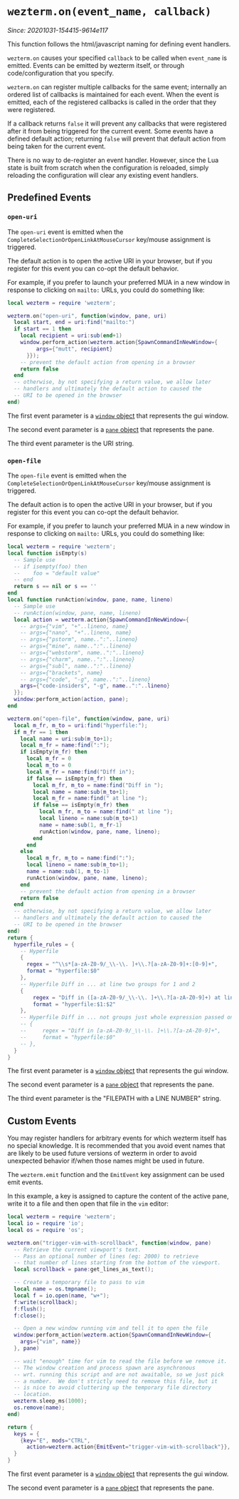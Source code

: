 # `wezterm.on(event_name, callback)`

*Since: 20201031-154415-9614e117*

This function follows the html/javascript naming for defining event handlers.

`wezterm.on` causes your specified `callback` to be called when `event_name`
is emitted.  Events can be emitted by wezterm itself, or through code/configuration
that you specify.

`wezterm.on` can register multiple callbacks for the same event; internally
an ordered list of callbacks is maintained for each event.  When the event
is emitted, each of the registered callbacks is called in the order that
they were registered.

If a callback returns `false` it will prevent any callbacks that were registered
after it from being triggered for the current event.  Some events have
a defined default action; returning `false` will prevent that default action
from being taken for the current event.

There is no way to de-register an event handler.  However, since the Lua
state is built from scratch when the configuration is reloaded, simply
reloading the configuration will clear any existing event handlers.

## Predefined Events

### `open-uri`

The `open-uri` event is emitted when the `CompleteSelectionOrOpenLinkAtMouseCursor`
key/mouse assignment is triggered.

The default action is to open the active URI in your browser, but if you
register for this event you can co-opt the default behavior.

For example, if you prefer to launch your preferred MUA in a new window
in response to clicking on `mailto:` URLs, you could do something like:

```lua
local wezterm = require 'wezterm';

wezterm.on("open-uri", function(window, pane, uri)
  local start, end = uri:find("mailto:")
  if start == 1 then
    local recipient = uri:sub(end+1)
    window.perform_action(wezterm.action{SpawnCommandInNewWindow={
         args={"mutt", recipient}
      }});
    -- prevent the default action from opening in a browser
    return false
  end
  -- otherwise, by not specifying a return value, we allow later
  -- handlers and ultimately the default action to caused the
  -- URI to be opened in the browser
end)
```

The first event parameter is a [`window` object](../window/index.md) that
represents the gui window.

The second event parameter is a [`pane` object](../pane/index.md) that
represents the pane.

The third event parameter is the URI string.

### `open-file`

The `open-file` event is emitted when the `CompleteSelectionOrOpenLinkAtMouseCursor`
key/mouse assignment is triggered.

The default action is to open the active URI in your browser, but if you
register for this event you can co-opt the default behavior.

For example, if you prefer to launch your preferred MUA in a new window
in response to clicking on `mailto:` URLs, you could do something like:

```lua
local wezterm = require 'wezterm';
local function isEmpty(s)
  -- Sample use
  -- if isempty(foo) then
  --    foo = "default value"
  -- end
  return s == nil or s == ''
end
local function runAction(window, pane, name, lineno)
  -- Sample use
  -- runAction(window, pane, name, lineno)
  local action = wezterm.action{SpawnCommandInNewWindow={
    -- args={"vim", "+"..lineno, name}
    -- args={"nano", "+"..lineno, name}
    -- args={"pstorm", name..":"..lineno}
    -- args={"mine", name..":"..lineno}
    -- args={"webstorm", name..":"..lineno}
    -- args={"charm", name..":"..lineno}
    -- args={"subl", name..":"..lineno}
    -- args={"brackets", name}
    -- args={"code", "-g", name..":"..lineno}
    args={"code-insiders", "-g", name..":"..lineno}
  }};
  window:perform_action(action, pane);
end

wezterm.on("open-file", function(window, pane, uri)
  local m_fr, m_to = uri:find("hyperfile:");
  if m_fr == 1 then
    local name = uri:sub(m_to+1);
    local m_fr = name:find(":");
    if isEmpty(m_fr) then
      local m_fr = 0
      local m_to = 0
      local m_fr = name:find("Diff in");
      if false == isEmpty(m_fr) then
        local m_fr, m_to = name:find("Diff in ");
        local name = name:sub(m_to+1);
        local m_fr = name:find(" at line ");
        if false == isEmpty(m_fr) then
          local m_fr, m_to = name:find(" at line ");
          local lineno = name:sub(m_to+1)
          name = name:sub(1, m_fr-1)
          runAction(window, pane, name, lineno);
        end
      end
    else
      local m_fr, m_to = name:find(":");
      local lineno = name:sub(m_to+1);
      name = name:sub(1, m_to-1)
      runAction(window, pane, name, lineno);
    end
    -- prevent the default action from opening in a browser
    return false
  end
  -- otherwise, by not specifying a return value, we allow later
  -- handlers and ultimately the default action to caused the
  -- URI to be opened in the browser
end)
return {
  hyperfile_rules = {
    -- Hyperfile
    {
      regex = "^\\s*[a-zA-Z0-9/_\\-\\. ]+\\.?[a-zA-Z0-9]+:[0-9]+",
      format = "hyperfile:$0"
    },
    -- Hyperfile Diff in ... at line two groups for 1 and 2
    {
        regex = "Diff in ([a-zA-Z0-9/_\\-\\. ]+\\.?[a-zA-Z0-9]+) at line ([0-9]+):",
        format = "hyperfile:$1:$2"
    },
    -- Hyperfile Diff in ... not groups just whole expression passed on 0
    -- {
    --     regex = "Diff in [a-zA-Z0-9/_\\-\\. ]+\\.?[a-zA-Z0-9]+",
    --     format = "hyperfile:$0"
    -- },
  }
}
```

The first event parameter is a [`window` object](../window/index.md) that
represents the gui window.

The second event parameter is a [`pane` object](../pane/index.md) that
represents the pane.

The third event parameter is the "FILEPATH with a LINE NUMBER" string.

## Custom Events

You may register handlers for arbitrary events for which wezterm itself
has no special knowledge.  It is recommended that you avoid event names
that are likely to be used future versions of wezterm in order to avoid
unexpected behavior if/when those names might be used in future.

The `wezterm.emit` function and the `EmitEvent` key assignment can be used
emit events.

In this example, a key is assigned to capture the content of the active
pane, write it to a file and then open that file in the `vim` editor:

```lua
local wezterm = require 'wezterm';
local io = require 'io';
local os = require 'os';

wezterm.on("trigger-vim-with-scrollback", function(window, pane)
  -- Retrieve the current viewport's text.
  -- Pass an optional number of lines (eg: 2000) to retrieve
  -- that number of lines starting from the bottom of the viewport.
  local scrollback = pane:get_lines_as_text();

  -- Create a temporary file to pass to vim
  local name = os.tmpname();
  local f = io.open(name, "w+");
  f:write(scrollback);
  f:flush();
  f:close();

  -- Open a new window running vim and tell it to open the file
  window:perform_action(wezterm.action{SpawnCommandInNewWindow={
    args={"vim", name}}
  }, pane)

  -- wait "enough" time for vim to read the file before we remove it.
  -- The window creation and process spawn are asynchronous
  -- wrt. running this script and are not awaitable, so we just pick
  -- a number.  We don't strictly need to remove this file, but it
  -- is nice to avoid cluttering up the temporary file directory
  -- location.
  wezterm.sleep_ms(1000);
  os.remove(name);
end)

return {
  keys = {
    {key="E", mods="CTRL",
      action=wezterm.action{EmitEvent="trigger-vim-with-scrollback"}},
  }
}
```

The first event parameter is a [`window` object](../window/index.md) that
represents the gui window.

The second event parameter is a [`pane` object](../pane/index.md) that
represents the pane.
